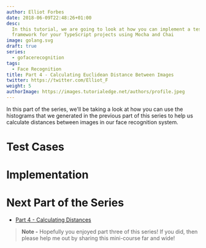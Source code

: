 ```yaml
---
author: Elliot Forbes
date: 2018-06-09T22:48:26+01:00
desc:
  In this tutorial, we are going to look at how you can implement a testing
  framework for your TypeScript projects using Mocha and Chai
image: golang.svg
draft: true
series:
  - gofacerecognition
tags:
  - Face Recognition
title: Part 4 - Calculating Euclidean Distance Between Images
twitter: https://twitter.com/Elliot_F
weight: 5
authorImage: https://images.tutorialedge.net/authors/profile.jpeg
---
```


In this part of the series, we'll be taking a look at how you can use the
histograms that we generated in the previous part of this series to help us
calculate distances between images in our face recognition system.

# Test Cases

# Implementation

# Next Part of the Series

- [Part 4 - Calculating Distances]()

> **Note -** Hopefully you enjoyed part three of this series! If you did, then
> please help me out by sharing this mini-course far and wide!
